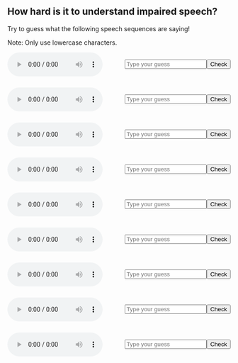 ## How hard is it to understand impaired speech?

Try to guess what the following speech sequences are saying!

Note: Only use lowercase characters.

<row style="display: flex; align-items: center; justify-content: center; margin-bottom:25px">
  <audio controls  style="margin-right:50px;">
    <source src="https://github.com/sqrk/GITEX/blob/main/advice.wav?raw=true">
  </audio>
  <input placeholder = "Type your guess"  id = "advice" />
  <button onclick="document.getElementById('advice').value == 'advice' ? alert('You guessed correctly!') : alert('The correct word is: advice')">Check</button>
</row>

<row style="display: flex; align-items: center; justify-content: center; margin-bottom:25px">
<audio controls  style="margin-right:50px;">
  <source src="https://github.com/sqrk/GITEX/blob/main/adapt.wav?raw=true">
</audio>
<input placeholder = "Type your guess"  id = "adapt" />
<button onclick="document.getElementById('adapt').value == 'adapt' ? alert('You guessed correctly!') : alert('The correct word is: adapt')">Check</button>
</row>
  
<row style="display: flex; align-items: center; justify-content: center; margin-bottom:25px">
<audio controls  style="margin-right:50px;">
  <source src="https://github.com/sqrk/GITEX/blob/main/control.wav?raw=true">
</audio>
<input placeholder = "Type your guess"  id = "control" />
<button onclick="document.getElementById('control').value == 'control' ? alert('You guessed correctly!') : alert('The correct word is: control')">Check</button>
</row> 

<row style="display: flex; align-items: center; justify-content: center; margin-bottom:25px">
<audio controls  style="margin-right:50px;">
  <source src="https://github.com/sqrk/GITEX/blob/main/legislature.wav?raw=true">
</audio>
<input placeholder = "Type your guess"  id = "legislature" />
<button onclick="document.getElementById('legislature').value == 'legislature' ? alert('You guessed correctly!') : alert('The correct word is: legislature')">Check</button>
</row> 

<row style="display: flex; align-items: center; justify-content: center; margin-bottom:25px">
<audio controls  style="margin-right:50px;">
  <source src="https://github.com/sqrk/GITEX/blob/main/multiflora.wav?raw=true">
</audio>
<input placeholder = "Type your guess"  id = "multiflora" />
<button onclick="document.getElementById('multiflora').value == 'multiflora' ? alert('You guessed correctly!') : alert('The correct word is: multiflora')">Check</button>
</row>

<row style="display: flex; align-items: center; justify-content: center; margin-bottom:25px">
<audio controls style="margin-right:50px;">
  <source src="https://github.com/sqrk/GITEX/blob/main/other.wav?raw=true">
</audio>
<input placeholder = "Type your guess"  id = "other" />
<button onclick="document.getElementById('other').value == 'other' ? alert('You guessed correctly!') : alert('The correct word is: other')">Check</button>
</row>
  
<row style="display: flex; align-items: center; justify-content: center; margin-bottom:25px">
<audio controls  style="margin-right:50px;">
  <source src="https://github.com/sqrk/GITEX/blob/main/psychological.wav?raw=true">
</audio>
<input placeholder = "Type your guess"  id = "psychological" />
<button onclick="document.getElementById('psychological').value == 'psychological' ? alert('You guessed correctly!') : alert('The correct word is: psychological')">Check</button>
</row>

<row style="display: flex; align-items: center; justify-content: center; margin-bottom:25px">
<audio controls  style="margin-right:50px;">
  <source src="https://github.com/sqrk/GITEX/blob/main/six.wav?raw=true">
</audio>
<input placeholder = "Type your guess"  id = "six" />
<button onclick="document.getElementById('six').value == 'six' ? alert('You guessed correctly!') : alert('The correct word is: six')">Check</button>
</row>
  
<row style="display: flex; align-items: center; justify-content: center; margin-bottom:25px">
<audio controls  style="margin-right:50px;">
  <source src="https://github.com/sqrk/GITEX/blob/main/tango.wav?raw=true">
</audio>
<input placeholder = "Type your guess"  id = "tango" />
<button onclick="document.getElementById('tango').value.toLowerCase() == 'tango' ? alert('You guessed correctly!') : alert('The correct word is: tango')">Check</button>
</row>
  
